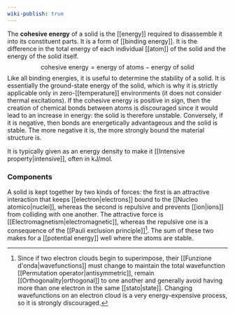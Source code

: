 ```yaml
---
wiki-publish: true
---
```

The **cohesive energy** of a solid is the [[energy]] required to disassemble it into its constituent parts. It is a form of [[binding energy]]. It is the difference in the total energy of each individual [[atom]] of the solid and the energy of the solid itself.
$$\text{cohesive energy}=\text{energy of atoms}-\text{energy of solid}$$
Like all binding energies, it is useful to determine the stability of a solid. It is essentially the ground-state energy of the solid, which is why it is strictly applicable only in zero-[[temperature]] environments (it does not consider thermal excitations). If the cohesive energy is positive in sign, then the creation of chemical bonds between atoms is discouraged since it would lead to an increase in energy: the solid is therefore unstable. Conversely, if it is negative, then bonds are energetically advantageous and the solid is stable. The more negative it is, the more strongly bound the material structure is.

It is typically given as an energy density to make it [[Intensive property|intensive]], often in $\text{kJ}/\text{mol}$.
### Components
A solid is kept together by two kinds of forces: the first is an attractive interaction that keeps [[electron|electrons]] bound to the [[Nucleo atomico|nuclei]], whereas the second is repulsive and prevents [[ion|ions]] from colliding with one another. The attractive force is [[Electromagnetism|electromagnetic]], whereas the repulsive one is a consequence of the [[Pauli exclusion principle]][^1]. The sum of these two makes for a [[potential energy]] well where the atoms are stable.


[^1]: Since if two electron clouds begin to superimpose, their [[Funzione d'onda|wavefunctions]] must change to maintain the total wavefunction [[Permutation operator|antisymmetric]], remain [[Orthogonality|orthogonal]] to one another and generally avoid having more than one electron in the same [[stato|state]]. Changing wavefunctions on an electron cloud is a very energy-expensive process, so it is strongly discouraged.
